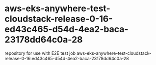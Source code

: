 # aws-eks-anywhere-test-cloudstack-release-0-16-ed43c465-d54d-4ea2-baca-23178dd64c0a-28
repository for use with E2E test job aws-eks-anywhere-test-cloudstack-release-0-16:ed43c465-d54d-4ea2-baca-23178dd64c0a-28
